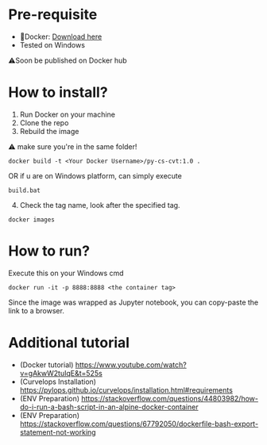 # Pre-requisite
- 🐳Docker: [Download here](https://www.docker.com/products/docker-desktop/)
- Tested on Windows

⚠️Soon be published on Docker hub

# How to install?
1) Run Docker on your machine
2) Clone the repo
3) Rebuild the image

⚠️ make sure you're in the same folder!
~~~
docker build -t <Your Docker Username>/py-cs-cvt:1.0 .
~~~

OR if u are on Windows platform, can simply execute
~~~
build.bat
~~~
4) Check the tag name, look after the specified tag.
~~~
docker images
~~~

# How to run?

Execute this on your Windows cmd

~~~
docker run -it -p 8888:8888 <the container tag>
~~~~

Since the image was wrapped as Jupyter notebook, you can copy-paste the link to a browser.

# Additional tutorial
- (Docker tutorial) https://www.youtube.com/watch?v=gAkwW2tuIqE&t=525s
- (Curvelops Installation) https://pylops.github.io/curvelops/installation.html#requirements
- (ENV Preparation) https://stackoverflow.com/questions/44803982/how-do-i-run-a-bash-script-in-an-alpine-docker-container
- (ENV Preparation) https://stackoverflow.com/questions/67792050/dockerfile-bash-export-statement-not-working
